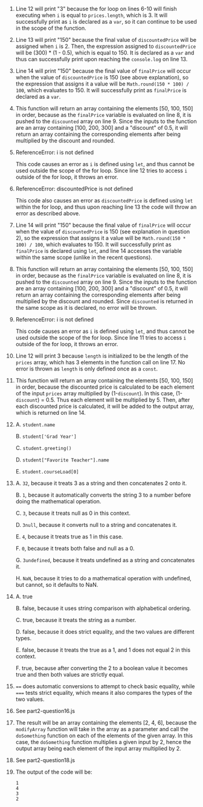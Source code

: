 1. Line 12 will print "3" because the for loop on lines 6-10 will finish executing when `i` is equal to `prices.length`, which is 3. It will successfully print as `i` is declared as a `var`, so it can continue to be used in the scope of the function.
2. Line 13 will print "150" because the final value of `discountedPrice` will be assigned when `i` is 2. Then, the expression assigned to `discountedPrice` will be (300) * (1 - 0.5), which is equal to 150. It is declared as a `var` and thus can successfully print upon reaching the `console.log` on line 13.
3. Line 14 will print "150" because the final value of `finalPrice` will occur when the value of `discountedPrice` is 150 (see above explanation), so the expression that assigns it a value will be `Math.round(150 * 100) / 100`, which evaluates to 150. It will successfully print as `finalPrice` is declared as a `var`.
4. This function will return an array containing the elements [50, 100, 150] in order, because as the `finalPrice` variable is evaluated on line 8, it is pushed to the `discounted` array on line 9. Since the inputs to the function are an array containing [100, 200, 300] and a "discount" of 0.5, it will return an array containing the corresponding elements after being multiplied by the discount and rounded.
5. ReferenceError: i is not defined
   
   This code causes an error as `i` is defined using `let`, and thus cannot be used outside the scope of the for loop. Since line 12 tries to access `i` outside of the for loop, it throws an error.
6. ReferenceError: discountedPrice is not defined
   
   This code also causes an error as `discountedPrice` is defined using `let` within the for loop, and thus upon reaching line 13 the code will throw an error as described above.
7. Line 14 will print "150" because the final value of `finalPrice` will occur when the value of `discountedPrice` is 150 (see explanation in question 2), so the expression that assigns it a value will be `Math.round(150 * 100) / 100`, which evaluates to 150. It will successfully print as `finalPrice` is declared using `let`, and line 14 accesses the variable within the same scope (unlike in the recent questions).
8. This function will return an array containing the elements [50, 100, 150] in order, because as the `finalPrice` variable is evaluated on line 8, it is pushed to the `discounted` array on line 9. Since the inputs to the function are an array containing [100, 200, 300] and a "discount" of 0.5, it will return an array containing the corresponding elements after being multiplied by the discount and rounded. Since `discounted` is returned in the same scope as it is declared, no error will be thrown.
9. ReferenceError: i is not defined
   
   This code causes an error as `i` is defined using `let`, and thus cannot be used outside the scope of the for loop. Since line 11 tries to access `i` outside of the for loop, it throws an error.
10. Line 12 will print 3 because `length` is initialized to be the length of the `prices` array, which has 3 elements in the function call on line 17. No error is thrown as `length` is only defined once as a `const`.
11. This function will return an array containing the elements [50, 100, 150] in order, because the discounted price is calculated to be each element of the input `prices` array multiplied by (1-`discount`). In this case, (1-`discount`) = 0.5. Thus each element will be multiplied by 5. Then, after each discounted price is calculated, it will be added to the output array, which is returned on line 14.
12. A. `student.name`
    
    B. `student['Grad Year']`

    C. `student.greeting()`

    D. `student["Favorite Teacher"].name`

    E. `student.courseLoad[0]`

13. A. `32`, because it treats 3 as a string and then concatenates 2 onto it.
    
    B. `1`, because it automatically converts the string 3 to a number before doing the mathematical operation.

    C. `3`, because it treats null as 0 in this context.

    D. `3null`, because it converts null to a string and concatenates it.

    E. `4`, because it treats true as 1 in this case.

    F. `0`, because it treats both false and null as a 0.

    G. `3undefined`, because it treats undefined as a string and concatenates it.

    H. `NaN`, because it tries to do a mathematical operation with undefined, but cannot, so it defaults to NaN.

14. A. true
    
    B. false, because it uses string comparison with alphabetical ordering.

    C. true, because it treats the string as a number.

    D. false, because it does strict equality, and the two values are different types.

    E. false, because it treats the true as a 1, and 1 does not equal 2 in this context.

    F. true, because after converting the 2 to a boolean value it becomes true and then both values are strictly equal.

15. `==` does automatic conversions to attempt to check basic equality, while `===` tests strict equality, which means it also compares the types of the two values.
16. See part2-question16.js
17. The result will be an array containing the elements [2, 4, 6], because the `modifyArray` function will take in the array as a parameter and call the `doSomething` function on each of the elements of the given array. In this case, the `doSomething` function multiplies a given input by 2, hence the output array being each element of the input array multiplied by 2.
18. See part2-question18.js
19. The output of the code will be:
    ```
    1
    4
    3
    2
    ```
